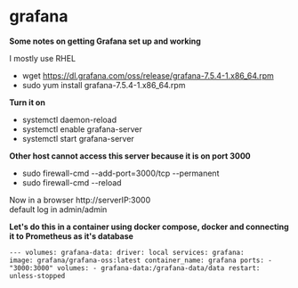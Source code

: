 # grafana
**Some notes on getting Grafana set up and working**  

I mostly use RHEL  
- wget https://dl.grafana.com/oss/release/grafana-7.5.4-1.x86_64.rpm  
- sudo yum install grafana-7.5.4-1.x86_64.rpm  

**Turn it on**   
- systemctl daemon-reload  
- systemctl enable grafana-server
- systemctl start grafana-server  

**Other host cannot access this server because it is on port 3000**  
- sudo firewall-cmd --add-port=3000/tcp --permanent
- sudo firewall-cmd --reload  

Now in a browser http://serverIP:3000  
default log in admin/admin  

**Let's do this in a container using docker compose, docker and connecting it to Prometheus as it's database**

<code>---
volumes:
  grafana-data:
    driver: local
services:
  grafana:
    image: grafana/grafana-oss:latest
    container_name: grafana
    ports:
      - "3000:3000"
    volumes:
      - grafana-data:/grafana-data/data
    restart: unless-stopped</code>
